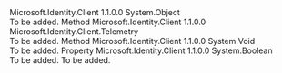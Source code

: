 <Type Name="Telemetry" FullName="Microsoft.Identity.Client.Telemetry">
  <TypeSignature Language="C#" Value="public class Telemetry" />
  <TypeSignature Language="ILAsm" Value=".class public auto ansi beforefieldinit Telemetry extends System.Object" />
  <TypeSignature Language="DocId" Value="T:Microsoft.Identity.Client.Telemetry" />
  <TypeSignature Language="VB.NET" Value="Public Class Telemetry" />
  <TypeSignature Language="F#" Value="type Telemetry = class" />
  <AssemblyInfo>
    <AssemblyName>Microsoft.Identity.Client</AssemblyName>
    <AssemblyVersion>1.1.0.0</AssemblyVersion>
  </AssemblyInfo>
  <Base>
    <BaseTypeName>System.Object</BaseTypeName>
  </Base>
  <Interfaces />
  <Docs>
    <summary />
    <remarks>To be added.</remarks>
  </Docs>
  <Members>
    <Member MemberName="GetInstance">
      <MemberSignature Language="C#" Value="public static Microsoft.Identity.Client.Telemetry GetInstance ();" />
      <MemberSignature Language="ILAsm" Value=".method public static hidebysig class Microsoft.Identity.Client.Telemetry GetInstance() cil managed" />
      <MemberSignature Language="DocId" Value="M:Microsoft.Identity.Client.Telemetry.GetInstance" />
      <MemberSignature Language="VB.NET" Value="Public Shared Function GetInstance () As Telemetry" />
      <MemberSignature Language="F#" Value="static member GetInstance : unit -&gt; Microsoft.Identity.Client.Telemetry" Usage="Microsoft.Identity.Client.Telemetry.GetInstance " />
      <MemberType>Method</MemberType>
      <AssemblyInfo>
        <AssemblyName>Microsoft.Identity.Client</AssemblyName>
        <AssemblyVersion>1.1.0.0</AssemblyVersion>
      </AssemblyInfo>
      <ReturnValue>
        <ReturnType>Microsoft.Identity.Client.Telemetry</ReturnType>
      </ReturnValue>
      <Parameters />
      <Docs>
        <summary />
        <returns />
        <remarks>To be added.</remarks>
      </Docs>
    </Member>
    <Member MemberName="RegisterReceiver">
      <MemberSignature Language="C#" Value="public void RegisterReceiver (Microsoft.Identity.Client.Telemetry.Receiver r);" />
      <MemberSignature Language="ILAsm" Value=".method public hidebysig instance void RegisterReceiver(class Microsoft.Identity.Client.Telemetry/Receiver r) cil managed" />
      <MemberSignature Language="DocId" Value="M:Microsoft.Identity.Client.Telemetry.RegisterReceiver(Microsoft.Identity.Client.Telemetry.Receiver)" />
      <MemberSignature Language="VB.NET" Value="Public Sub RegisterReceiver (r As Telemetry.Receiver)" />
      <MemberSignature Language="F#" Value="member this.RegisterReceiver : Microsoft.Identity.Client.Telemetry.Receiver -&gt; unit" Usage="telemetry.RegisterReceiver r" />
      <MemberType>Method</MemberType>
      <AssemblyInfo>
        <AssemblyName>Microsoft.Identity.Client</AssemblyName>
        <AssemblyVersion>1.1.0.0</AssemblyVersion>
      </AssemblyInfo>
      <ReturnValue>
        <ReturnType>System.Void</ReturnType>
      </ReturnValue>
      <Parameters>
        <Parameter Name="r" Type="Microsoft.Identity.Client.Telemetry+Receiver" />
      </Parameters>
      <Docs>
        <param name="r"></param>
        <summary />
        <remarks>To be added.</remarks>
      </Docs>
    </Member>
    <Member MemberName="TelemetryOnFailureOnly">
      <MemberSignature Language="C#" Value="public bool TelemetryOnFailureOnly { get; set; }" />
      <MemberSignature Language="ILAsm" Value=".property instance bool TelemetryOnFailureOnly" />
      <MemberSignature Language="DocId" Value="P:Microsoft.Identity.Client.Telemetry.TelemetryOnFailureOnly" />
      <MemberSignature Language="VB.NET" Value="Public Property TelemetryOnFailureOnly As Boolean" />
      <MemberSignature Language="F#" Value="member this.TelemetryOnFailureOnly : bool with get, set" Usage="Microsoft.Identity.Client.Telemetry.TelemetryOnFailureOnly" />
      <MemberType>Property</MemberType>
      <AssemblyInfo>
        <AssemblyName>Microsoft.Identity.Client</AssemblyName>
        <AssemblyVersion>1.1.0.0</AssemblyVersion>
      </AssemblyInfo>
      <ReturnValue>
        <ReturnType>System.Boolean</ReturnType>
      </ReturnValue>
      <Docs>
        <summary />
        <value>To be added.</value>
        <remarks>To be added.</remarks>
      </Docs>
    </Member>
  </Members>
</Type>